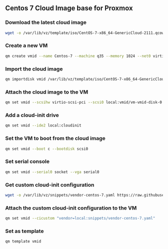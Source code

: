 ## Centos 7 Cloud Image base for Proxmox

### Download the latest cloud image

```bash
wget -o /var/lib/vz/template/iso/CentOS-7-x86_64-GenericCloud-2111.qcow2 https://cloud.centos.org/centos/7/images/CentOS-7-x86_64-GenericCloud-2111.qcow2
```

### Create a new VM

```bash
qm create vmid --name Centos-7 --machine q35 --memory 1024 --net0 virtio,bridge=vmbr0
```

### Import the cloud image

```bash
qm importdisk vmid /var/lib/vz/template/iso/CentOS-7-x86_64-GenericCloud-2111.qcow2 local
```

### Attach the cloud image to the VM

```bash
qm set vmid --scsihw virtio-scsi-pci --scsi0 local:vmid/vm-vmid-disk-0.raw
```

### Add a cloud-init drive

```bash
qm set vmid --ide2 local:cloudinit
```

### Set the VM to boot from the cloud image

```bash
qm set vmid --boot c --bootdisk scsi0
```

### Set serial console

```bash
qm set vmid --serial0 socket --vga serial0
```

### Get custom cloud-init configuration

```bash
wget -o /var/lib/vz/snippets/vendor-centos-7.yaml https://raw.githubusercontent.com/Script47ph/Linux-Docs/main/Linux/Setup/Debian/Private-Cloud/Proxmox-Virtual-Environment/cloud-init/centos-7/vendor-centos-7.yml
```

### Attach the custom cloud-init configuration to the VM

```bash
qm set vmid --cicustom "vendor=local:snippets/vendor-centos-7.yaml"
```

### Set as template

```bash
qm template vmid
```
